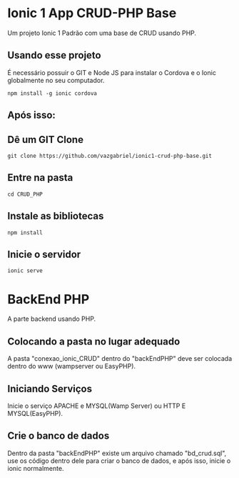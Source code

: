 Ionic 1 App CRUD-PHP Base
==============

Um projeto Ionic 1 Padrão com uma base de CRUD usando PHP.

## Usando esse projeto

É necessário possuir o GIT e Node JS para instalar o Cordova e o Ionic globalmente no seu computador.

```Usando o GIT BASH
npm install -g ionic cordova
```

## Após isso:

## Dê um GIT Clone
```Usando o GIT BASH
git clone https://github.com/vazgabriel/ionic1-crud-php-base.git
```
## Entre na pasta
```Entre na pasta do projeto
cd CRUD_PHP
```
## Instale as bibliotecas
```Depois disso dê um npm install para instalas as bibliotecas necessárias
npm install
```

## Inicie o servidor
```Após isso inicie seu servidor
ionic serve
```

BackEnd PHP
==============

A parte backend usando PHP.

## Colocando a pasta no lugar adequado
A pasta "conexao_ionic_CRUD" dentro do "backEndPHP" deve ser colocada dentro do www (wampserver ou EasyPHP).

## Iniciando Serviços
Inicie o serviço APACHE e MYSQL(Wamp Server) ou HTTP E MYSQL(EasyPHP).

## Crie o banco de dados
Dentro da pasta "backEndPHP" existe um arquivo chamado "bd_crud.sql", use os código dentro dele para criar
o banco de dados, e após isso, inicie o ionic normalmente.